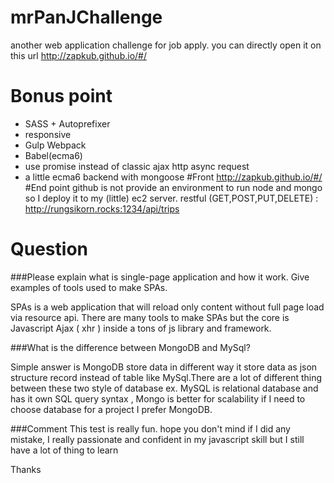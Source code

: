 # mrPanJChallenge
another web application challenge for job apply. you can directly open it on this url http://zapkub.github.io/#/

# Bonus point
 - SASS + Autoprefixer
 - responsive
 - Gulp Webpack
 - Babel(ecma6)
 - use promise instead of classic ajax http async request
 - a little ecma6 backend with mongoose
#Front
  http://zapkub.github.io/#/
#End point
  github is not provide an environment to run node and mongo so I deploy it to my (little) ec2 server.
  restful (GET,POST,PUT,DELETE) : http://rungsikorn.rocks:1234/api/trips

# Question

###Please explain what is single-page application and how it work. Give examples of tools used to make SPAs.

SPAs is a web application that will reload only content without full page load via resource api.
There are many tools to make SPAs but the core is Javascript Ajax ( xhr ) inside a tons of js library and framework.

###What is the difference between MongoDB and MySql?

Simple answer is MongoDB store data in different way it store data as json structure record instead of table like MySql.There are a lot of different thing between these two style of database ex. MySQL is relational database and has it own SQL query syntax , Mongo is better for scalability if I need to choose database for a project I prefer MongoDB.


###Comment
This test is really fun. hope you don't mind if I did any mistake, I really passionate and confident in my javascript skill but I still have a lot of thing to learn

Thanks
